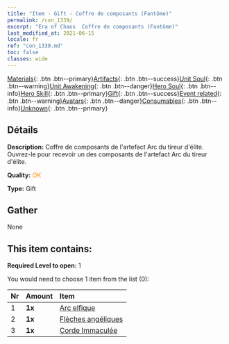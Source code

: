 ```yaml
---
title: "Item - Gift - Coffre de composants (Fantôme)"
permalink: /con_1339/
excerpt: "Era of Chaos  Coffre de composants (Fantôme)"
last_modified_at: 2021-06-15
locale: fr
ref: "con_1339.md"
toc: false
classes: wide
---
```

 [Materials](/ItemsFR/){: .btn .btn--primary}[Artifacts](/ItemsFR/Artifacts/){: .btn .btn--success}[Unit Soul](/ItemsFR/UnitSoul/){: .btn .btn--warning}[Unit Awakening](/ItemsFR/UnitAwakening/){: .btn .btn--danger}[Hero Soul](/ItemsFR/HeroSoul/){: .btn .btn--info}[Hero Skill](/ItemsFR/HeroSkill/){: .btn .btn--primary}[Gift](/ItemsFR/Gift/){: .btn .btn--success}[Event related](/ItemsFR/Events/){: .btn .btn--warning}[Avatars](/ItemsFR/Avatars/){: .btn .btn--danger}[Consumables](/ItemsFR/Consumables/){: .btn .btn--info}[Unknown](/ItemsFR/Unknown/){: .btn .btn--primary}

## Détails
 **Description:** Coffre de composants de l'artefact Arc du tireur d'élite. Ouvrez-le pour recevoir un des composants de l'artefact Arc du tireur d'élite.

 **Quality:** <span style="color: #FF8C00">OK</span>

 **Type:** Gift

## Gather

  None

## This item contains:

 **Required Level to open:** 1

 You would need to choose 1 item from the list (0):

  | Nr | Amount |     Item    |
  |:---|:-------|:------------|
  | 1 |  **1x** | [Arc elfique](/ItemsFR/art_103/) |  | 
  | 2 |  **1x** | [Flèches angéliques](/ItemsFR/art_104/) |  | 
  | 3 |  **1x** | [Corde Immaculée](/ItemsFR/art_105/) |  | 
